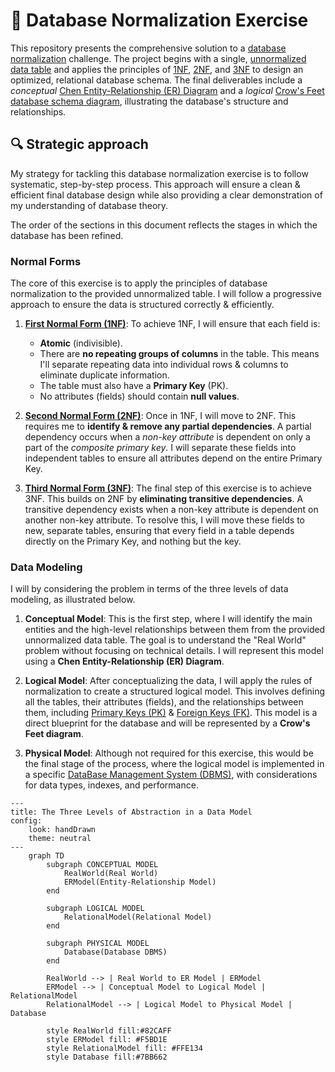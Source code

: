# 🚧 Database Normalization Exercise

This repository presents the comprehensive solution to
a [database normalization](https://en.wikipedia.org/wiki/Database_normalization)
challenge. The project begins with a single,
[unnormalized data table](https://docs.google.com/spreadsheets/d/16NefTsnqjgxS4qAOKDV9lxOuwATpzbfhEapZuQDwpTs/edit?usp=sharing)
and applies the principles
of [1NF](https://en.wikipedia.org/wiki/First_normal_form), [2NF](https://en.wikipedia.org/wiki/Second_normal_form),
and [3NF](https://en.wikipedia.org/wiki/Third_normal_form) to design an
optimized, relational
database schema. The final deliverables include a _conceptual_
[Chen Entity-Relationship (ER) Diagram](https://en.wikipedia.org/wiki/Entity%E2%80%93relationship_model)
and a
_logical_ [Crow's Feet database schema diagram](https://en.wikipedia.org/wiki/Entity%E2%80%93relationship_model#Crow's_foot_notation),
illustrating the database's structure and relationships.

## 🔍 Strategic approach

My strategy for tackling this database normalization exercise is to follow systematic, step-by-step process. This approach will ensure a clean & efficient final database design while also providing a clear demonstration of my understanding of database theory.

The order of the sections in this document reflects the stages in which the database has been refined.

### Normal Forms

The core of this exercise is to apply the principles of database normalization to the provided unnormalized table. I will follow a progressive approach to ensure the data is structured correctly & efficiently.

1. **[First Normal Form (1NF)](https://en.wikipedia.org/wiki/First_normal_form)**: To achieve 1NF, I will ensure that each field is:
    * **Atomic** (indivisible).
    * There are **no repeating groups of columns** in the table. This means I'll separate repeating data into individual rows & columns to eliminate duplicate information.
    * The table must also have a **Primary Key** (PK).
    * No attributes (fields) should contain **null values**.

2. **[Second Normal Form (2NF)](https://en.wikipedia.org/wiki/Second_normal_form)**: Once in 1NF, I will move to 2NF. This requires me to **identify & remove any partial dependencies**. A partial dependency occurs when a _non-key attribute_ is dependent on only a part of the _composite primary key_. I will separate these fields into independent tables to ensure all attributes depend on the entire Primary Key.

3. **[Third Normal Form (3NF)](https://en.wikipedia.org/wiki/Third_normal_form)**: The final step of this exercise is to achieve 3NF. This builds on 2NF by **eliminating transitive dependencies**. A transitive dependency exists when a non-key attribute is dependent on another non-key attribute. To resolve this, I will move these fields to new, separate tables, ensuring  that every field in a table depends directly on the Primary Key, and nothing but the key.


### Data Modeling

I will by considering the problem in terms of the three levels of data modeling, as illustrated below.

1. **Conceptual Model**: This is the first step, where I will identify the main entities and the high-level relationships between them from the provided unnormalized data table. The goal is to understand the "Real World" problem without focusing on technical details. I will represent this model using a **Chen Entity-Relationship (ER) Diagram**.

2. **Logical Model**: After conceptualizing the data, I will apply the rules of normalization to create a structured logical model. This involves defining all the tables, their attributes (fields), and the relationships between them, including [Primary Keys (PK)](https://en.wikipedia.org/wiki/Primary_key) & [Foreign Keys (FK)](https://en.wikipedia.org/wiki/Foreign_key). This model is a direct blueprint for the database and will be represented by a **Crow's Feet diagram**.

3. **Physical Model**: Although not required for this exercise, this would be the final stage of the process, where the logical model is implemented in a specific [DataBase Management System (DBMS)](https://en.wikipedia.org/wiki/Database#Database_management_system), with considerations for data types, indexes, and performance.

```mermaid
---
title: The Three Levels of Abstraction in a Data Model
config:
    look: handDrawn
    theme: neutral
---
    graph TD
        subgraph CONCEPTUAL MODEL
            RealWorld(Real World)
            ERModel(Entity-Relationship Model)
        end
    
        subgraph LOGICAL MODEL
            RelationalModel(Relational Model)
        end

        subgraph PHYSICAL MODEL
            Database(Database DBMS)
        end
        
        RealWorld --> | Real World to ER Model | ERModel
        ERModel --> | Conceptual Model to Logical Model | RelationalModel
        RelationalModel --> | Logical Model to Physical Model | Database
        
        style RealWorld fill:#82CAFF
        style ERModel fill: #F5BD1E
        style RelationalModel fill: #FFE134
        style Database fill:#7BB662
```
